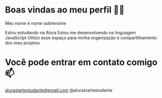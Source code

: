 # Boas vindas ao meu perfil 💙💙
Meu nome é nome sobrenome

Estou estudando na Alura
Estou me desenvolvendo na linguagem JavaScript
Utilizo esse espaço para minha organização e compartilhamento dos meu projetos 

# Você pode entrar em contato comigo 📫
alurastartestudante@email.com
@alurastartestudante
